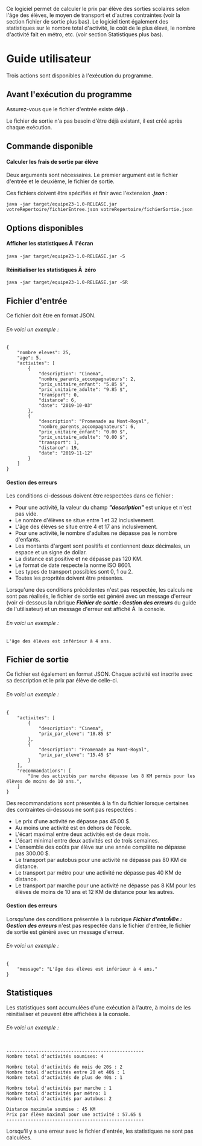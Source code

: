 Ce logiciel permet de calculer le prix par élève des sorties scolaires selon l'âge des élèves, le moyen de transport et d'autres contraintes (voir la section fichier de sortie plus bas). Le logiciel tient également des statistiques sur le nombre total d'activité, le coût de le plus élevé, le nombre d'activité fait en métro, etc. (voir section Statistiques plus bas).

# Guide utilisateur
Trois actions sont disponibles à l'exécution du programme.

## Avant l'exécution du programme
Assurez-vous que le fichier d'entrée existe déjà .

Le fichier de sortie n'a pas besoin d'être déjà existant, il est créé après chaque exécution.

## Commande disponible
#### Calculer les frais de sortie par élève
Deux arguments sont nécessaires. Le premier argument est le fichier d'entrée et le deuxième, le fichier de sortie. 

Ces fichiers doivent être spécifiés et finir avec l'extension ***.json*** :

```
java -jar target/equipe23-1.0-RELEASE.jar votreRepertoire/fichierEntree.json votreRepertoire/fichierSortie.json
```

## Options disponibles
#### Afficher les statistiques Ã  l'écran
```
java -jar target/equipe23-1.0-RELEASE.jar -S
```

#### Réinitialiser les statistiques Ã  zéro
```
java -jar target/equipe23-1.0-RELEASE.jar -SR
```

## Fichier d'entrée
Ce fichier doit être en format JSON.

###### En voici un exemple :
```
{
    "nombre_eleves": 25,
    "age": 5,
    "activites": [
        {
            "description": "Cinema",
            "nombre_parents_accompagnateurs": 2,
            "prix_unitaire_enfant": "5.85 $",
            "prix_unitaire_adulte": "9.85 $",
            "transport": 0,
            "distance": 6,
            "date": "2019-10-03"
        },
        {
            "description": "Promenade au Mont-Royal",
            "nombre_parents_accompagnateurs": 6,
            "prix_unitaire_enfant": "0.00 $",
            "prix_unitaire_adulte": "0.00 $",
            "transport": 1,
            "distance": 19,
            "date": "2019-11-12"
        }
    ]
}
```

#### Gestion des erreurs
Les conditions ci-dessous doivent être respectées dans ce fichier :

- Pour une activité, la valeur du champ ***"description"*** est unique et n'est pas vide.
- Le nombre d'élèves se situe entre 1 et 32 inclusivement. 
- L'âge des élèves se situe entre 4 et 17 ans inclusivement.
- Pour une activité, le nombre d'adultes ne dépasse pas le nombre d'enfants.
- Les montants d'argent sont positifs et contiennent deux décimales, un espace et un signe de dollar.
- La distance est positive et ne dépasse pas 120 KM.
- Le format de date respecte la norme ISO 8601.
- Les types de transport possibles sont 0, 1 ou 2.
- Toutes les proprités doivent être présentes.

Lorsqu'une des conditions précédentes n'est pas respectée, les calculs ne sont pas réalisés, le fichier de sortie est généré avec un message d'erreur (voir ci-dessous la rubrique ***Fichier de sortie : Gestion des erreurs*** du guide de l'utilisateur) et un message d'erreur est affiché Ã  la console.

###### En voici un exemple :
```
L'âge des élèves est inférieur à 4 ans.
```

## Fichier de sortie
Ce fichier est également en format JSON. Chaque activité est inscrite avec sa description et le prix par élève de celle-ci. 

###### En voici un exemple :
```
{
    "activites": [
        {
            "description": "Cinema",
            "prix_par_eleve": "18.85 $"
        },
        {
            "description": "Promenade au Mont-Royal",
            "prix_par_eleve": "15.45 $"
        }
    ],
    "recommandations": [
        "Une des activités par marche dépasse les 8 KM permis pour les élèves de moins de 10 ans.",
    ]
}
```
Des recommandations sont présentés à la fin du fichier lorsque certaines des contraintes ci-dessous ne sont pas respectées :

- Le prix d'une activité ne dépasse pas 45.00 $.
- Au moins une activité est en dehors de l'école.
- L'écart maximal entre deux activités est de deux mois.
- L'écart minimal entre deux activités est de trois semaines.
- L'ensemble des coûts par élève sur une année complète ne dépasse pas 300.00 $.
- Le transport par autobus pour une activité ne dépasse pas 80 KM de distance.
- Le transport par métro pour une activité ne dépasse pas 40 KM de distance.
- Le transport par marche pour une activité ne dépasse pas 8 KM pour les élèves de moins de 10 ans et 12 KM de distance pour les autres.

#### Gestion des erreurs
Lorsqu'une des conditions présentée à la rubrique ***Fichier d'entrÃ©e : Gestion des erreurs*** n'est pas respectée dans le fichier d'entrée, le fichier de sortie est généré avec un message d'erreur.

###### En voici un exemple :
```
{
    "message": "L'âge des élèves est inférieur à 4 ans."
}
```

## Statistiques
Les statistiques sont accumulées d'une exécution à l'autre, à  moins de les réinitialiser et peuvent être affichées à  la console.

###### En voici un exemple :
```

---------------------------------------------------
Nombre total d'activités soumises: 4
  
Nombre total d'activités de mois de 20$ : 2
Nombre total d'activités entre 20 et 40$ : 1 
Nombre total d'activités de plus de 40$ : 1
  
Nombre total d'activités par marche : 1
Nombre total d'activités par métro: 1
Nombre total d'activités par autobus: 2
  
Distance maximale soumise : 45 KM
Prix par élève maximal pour une activité : 57.65 $
---------------------------------------------------

```

Lorsqu'il y a une erreur avec le fichier d'entrée, les statistiques ne sont pas calculées.
